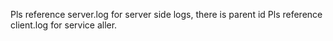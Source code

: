 Pls reference server.log for server side logs, there is parent id
Pls reference client.log for service aller.